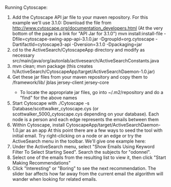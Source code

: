 Running Cytoscape:
 1. Add the Cytoscape API jar file to your maven repository. For this example we'll use 3.1.0:
     Download the file from http://www.cytoscape.org/documentation_developers.html
        (At the very bottom of the page is a link for "API Jar for 3.1.0")
     mvn install:install-file -Dfile=cytoscape-swing-app-api-3.1.0.jar -DgroupId=org.cytoscape -DartifactId=cytoscape3-api -Dversion=3.1.0 -Dpackaging=jar
 2. cd to the ActiveSearch/CytoscapeApp directory and modify as necessary src/main/java/org/autonlab/activesearch/ActiveSearchConstants.java 
 4. mvn clean; mvn package (this creates h/ActiveSearch/CytoscapeApp/target/ActiveSearchDaemon-1.0.jar)
 5. Get these jar files from your maven repository and copy them to <Cytoscape install dir>/framework/lib/
     jblas
     jersey-client
     jersey-core
     - To locate the appropriate jar files, go into ~/.m2/repository and do a "find" for the above names
 6. Start Cytoscape with ./Cytoscape -s Database/scottwalker_cytoscape.cys (or scottwalker_5000_cytoscape.cys depending on your database). Each node is a person and each edge represents the emails between them
 7. Within Cytoscape, install CytoscapeApp/target/ActiveSearchDaemon-1.0.jar as an app
At this point there are a few ways to seed the tool with initial email. Try right-clicking on a node or an edge or try the ActiveSearch menu in the toolbar. We'll give one example here:
 8. Under the ActiveSearch menu, select "Show Emails Using Keyword Filter To Select Starting Seed". Search the subjects for "odonnel". 
 9. Select one of the emails from the resulting list to view it, then click "Start Making Recommendations"
 10. Click "Interesting" or "Boring" to see the next recommendation. The slider bar affects how far away from the current email the algorithm will wander when looking for related emails. 
